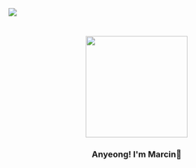 ![](https://komarev.com/ghpvc/?username=marcinpascua&color=grey)

<h1 align="center">
    <img src="https://media1.tenor.com/m/_7JWmn89DpQAAAAd/100.gif" width="200" height="200"/>
</h1>

<h3 align="center">Anyeong! I'm Marcin🌸</h3>

<!-- <div align="center">
  <a href="mailto:pascua.marcin1@gmail.com">
    <img src="https://img.icons8.com/color/48/000000/gmail-new.png" alt="gmail" width="35" style="margin-right:10px;"/>
  </a>
  <a href="https://www.linkedin.com/in/marcinpascua/" target="_blank">
    <img src="https://cdn.jsdelivr.net/gh/devicons/devicon/icons/linkedin/linkedin-original.svg" alt="linkedin" width="35"/>
  </a>
</div> -->
 <!-- <hr/>
 <h2 align="center">Languages</h2>
<br/>
<div align="center">
    <img src="https://skillicons.dev/icons?i=c,cs,java" /><br>
</div>
 
<h2 align="center">Frontend Development</h2>
<br/>
<div align="center">
    <img src="https://skillicons.dev/icons?i=html,css,javascript,figma,tailwind" /><br>
</div>

<h2 align="center">Backend Development</h2>
<br/>
<div align="center">
    <img src="https://img.icons8.com/color/48/000000/microsoft-sql-server.png" title="Microsoft SQL Server / SSMS"/>
    <img src="https://skillicons.dev/icons?i=php,laravel"/>
<br/> -->

